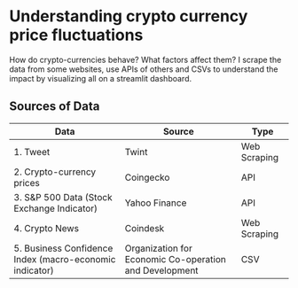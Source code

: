 # Understanding crypto currency price fluctuations
How do crypto-currencies behave? What factors affect them? I scrape the data from some websites, use APIs of others and CSVs to understand the impact by visualizing all on a streamlit dashboard.

## Sources of Data

Data | Source | Type
----- | ----- | --------
| 1. Tweet | Twint | Web Scraping
| 2. Crypto-currency prices | Coingecko | API
| 3. S&P 500 Data (Stock Exchange Indicator) | Yahoo Finance | API
| 4. Crypto News | Coindesk | Web Scraping
| 5. Business Confidence Index (macro-economic indicator) | Organization for Economic Co-operation and Development | CSV

